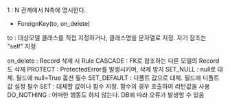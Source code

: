 1 : N 관계에서 N측에 명시한다.

* ForeignKey(to, on_delete)

to : 대상모델
    클래스를 직접 지정하거나,
    클래스명을 문자열로 지정. 자기 참조는 "self" 지정

on_delete : Record 삭제 시 Rule
    CASCADE : FK로 참조하는 다른 모델의 Record도 삭제
    PROTECT : ProtectedError를 발생시키며, 삭제 방지
    SET_NULL : null로 대체. 필드에 null=True 옵션 필수
    SET_DEFAULT : 디폴트 값으로 대체. 필드에 디폴트 값 설정 필수
    SET : 대체할 값이나 함수 지정. 함수의 경우 호출하여 리턴값을 사용
    DO_NOTHING : 어떠한 행동도 하지 않는다. DB에 따라 오류가 발생할 수 있음